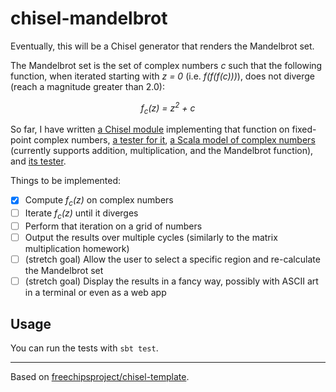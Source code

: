 chisel-mandelbrot
=================

Eventually, this will be a Chisel generator that renders the Mandelbrot set.

The Mandelbrot set is the set of complex numbers _c_ such that the following function, when iterated starting with _z = 0_ (i.e. _f(f(f(c)))_), does not diverge (reach a magnitude greater than 2.0):

<!-- low-budget LaTeX -->
<p align="center">
	<em>f<sub>c</sub>(z) = z<sup>2</sup> + c</em>
</p>

So far, I have written [a Chisel module](./src/main/scala/mandelbrot/MandelbrotFn.scala) implementing that function on fixed-point complex numbers, [a tester for it](./src/test/scala/mandelbrot/MandelbrotTester.scala), [a Scala model of complex numbers](./src/test/scala/mandelbrot/ComplexModel.scala) (currently supports addition, multiplication, and the Mandelbrot function), and [its tester](./src/test/scala/mandelbrot/ComplexModelTester.scala).

Things to be implemented:

- [x] Compute _f<sub>c</sub>(z)_ on complex numbers
- [ ] Iterate _f<sub>c</sub>(z)_ until it diverges
- [ ] Perform that iteration on a grid of numbers
- [ ] Output the results over multiple cycles (similarly to the matrix multiplication homework)
- [ ] (stretch goal) Allow the user to select a specific region and re-calculate the Mandelbrot set
- [ ] (stretch goal) Display the results in a fancy way, possibly with ASCII art in a terminal or even as a web app

## Usage

You can run the tests with `sbt test`.

* * *

Based on [freechipsproject/chisel-template](https://github.com/freechipsproject/chisel-template).
